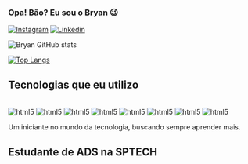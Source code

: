

### Opa! Bão? Eu sou o Bryan 😉

[![Instagram](https://img.shields.io/badge/Instagram-E4405F?style=for-the-badge&logo=instagram&logoColor=white)](https://www.instagram.com/bryansilvaszm/)
[![Linkedin](https://img.shields.io/badge/LinkedIn-0077B5?style=for-the-badge&logo=linkedin&logoColor=white)](https://www.linkedin.com/in/bryan-silva-liaris-a61493229/)


![Bryan GitHub stats](https://github-readme-stats.vercel.app/api?username=BryanSilva117&show_icons=true&theme=tokyonight)

[![Top Langs](https://github-readme-stats.vercel.app/api/top-langs/?username=BryanSilva117&layout=compact)](https://github.com/anuraghazra/github-readme-stats)

## Tecnologias que eu utilizo

<div style="display: incline_block"><br/>
    <img aling="center" alt="html5" src="https://img.shields.io/badge/Java-ED8B00?style=for-the-badge&logo=openjdk&logoColor=white">
    <img aling="center" alt="html5" src="https://img.shields.io/badge/Python-14354C?style=for-the-badge&logo=python&logoColor=white">
    <img aling="center" alt="html5" src="https://img.shields.io/badge/HTML-239120?style=for-the-badge&logo=html5&logoColor=white">
    <img aling="center" alt="html5" src="https://img.shields.io/badge/CSS-239120?&style=for-the-badge&logo=css3&logoColor=white">
    <img aling="center" alt="html5" src="https://img.shields.io/badge/JavaScript-323330?style=for-the-badge&logo=javascript&logoColor=F7DF1E">
    <img aling="center" alt="html5" src="https://img.shields.io/badge/Node.js-43853D?style=for-the-badge&logo=node.js&logoColor=white">
    <img aling="center" alt="html5" src="https://img.shields.io/badge/MySQL-005C84?style=for-the-badge&logo=mysql&logoColor=white">
    <img aling="center" alt="html5" src="https://img.shields.io/badge/Microsoft_SQL_Server-CC2927?style=for-the-badge&logo=microsoft-sql-server&logoColor=white"

</div><br/>

Um iniciante no mundo da tecnologia, buscando sempre aprender mais.

## Estudante de ADS na SPTECH
